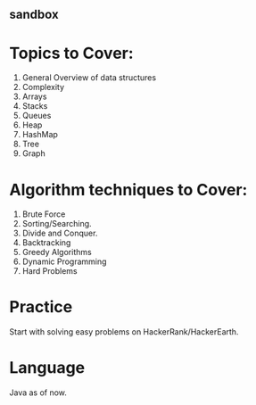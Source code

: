 ## sandbox

# Topics to Cover:
1. General Overview of data structures
2. Complexity
3. Arrays
4. Stacks
5. Queues
6. Heap
7. HashMap
7. Tree
8. Graph


# Algorithm techniques to Cover:
1. Brute Force
2. Sorting/Searching.
2. Divide and Conquer.
4. Backtracking 
5. Greedy Algorithms
6. Dynamic Programming
7. Hard Problems


# Practice
Start with solving easy problems on HackerRank/HackerEarth.

# Language
Java as of now.
